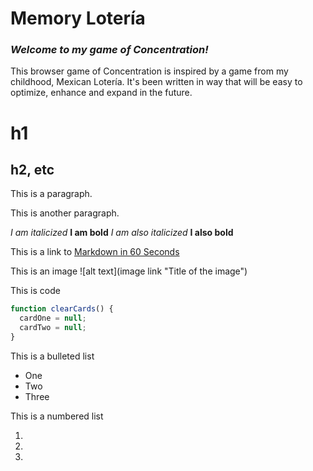 # Memory Lotería

### _Welcome to my game of Concentration!_

This browser game of Concentration is inspired by a game from my childhood,
Mexican Lotería. It's been written in way that will be easy to optimize,
enhance and expand in the future.

# h1

## h2, etc

This is a paragraph.

This is another paragraph.

_I am italicized_ **I am bold**
_I am also italicized_ **I also bold**

This is a link to [Markdown in 60 Seconds](https://www.youtube.com/shorts/4z0l5Kl2Q6E)

This is an image ![alt text](image link "Title of the image")

This is code

```javascript
function clearCards() {
  cardOne = null;
  cardTwo = null;
}
```

This is a bulleted list

- One
- Two
- Three

This is a numbered list

1.
2.
3.
